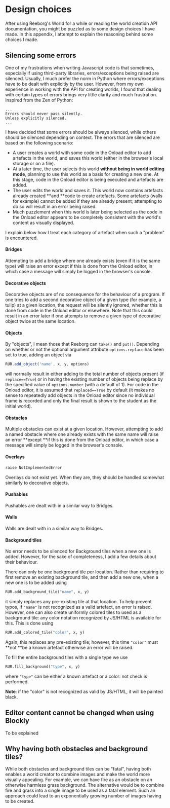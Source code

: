 # Design choices

After using Reeborg's World for a while or reading the world creation API documentation, you might be puzzled as to some design choices I have made. In this appendix, I attempt to explain the reasoning behind some choices I made.

## Silencing some errors

One of my frustrations when writing Javascript code is that sometimes, especially if using third-party libraries, errors/exceptions being raised are silenced. Usually, I much prefer the norm in Python where errors/exceptions have to be dealt with explicitly by the user.  However, from my own experience in working with the API for creating worlds, I found that dealing with certain types of errors brings very little clarity and much frustration.  Inspired from the Zen of Python:

```
...
Errors should never pass silently.
Unless explicitly silenced.
...
```

I have decided that some errors should be always silenced, while others should be silenced depending on context.  The errors that are silenced are based on the following scenario:

* A user creates a world with some code in the Onload editor to add artefacts in the world, and saves this world \(either in the browser's local storage or on a file\).
* At a later time, the user selects this world **without being in world editing mode**, planning to use this world as a basis for creating a new one.  At this stage, code in the Onload editor is being executed and artefacts are added.
* The user edits the world and saves it.  This world now contains artefacts already created **and **code to create artefacts. Some artefacts \(walls for example\) cannot be added if they are already present; attempting to do so will result in an error being raised.
* Much puzzlement when this world is later being selected as the code in the Onload editor appears to be completely consistent with the world's content as visually displayed.

I explain below how I treat each category of artefact when such a "problem" is encountered.



#### Bridges

Attempting to add a bridge where one already exists \(even if it is the same type\) will raise an error except if this is done from the Onload editor, in which case a message will simply be logged in the browser's console.

#### Decorative objects

Decorative objects are of no consequence for the behaviour of a program. If one tries to add a second decorative object of a given type \(for example, a tulip\) at a given location, the request will be silently ignored, whether this is done from code in the Onload editor or elsewhere.  Note that this could result in an error later if one attempts to remove a given type of decorative object twice at the same location.

#### Objects

By "objects", I mean those that Reeborg can `take()` and `put()`. Depending on whether or not the optional argument attribute `options.replace` has been set to true, adding an object via

```js
RUR.add_object('name', x, y, options)
```

will normally result in either adding to the total number of objects present \(if `replace==True`\) or in having the existing number of objects being replace by the specified value of `options.number` \(with a default of 1\).  For code in the Onload editor, it is assumed that `replaced==True` by default \(it makes no sense to repeatedly add objects in the Onload editor since no individual frame is recorded and only the final result is shown to the student as the initial world\).

#### Obstacles

Multiple obstacles can exist at a given location. However, attempting to add a named obstacle where one already exists with the same name will raise an error **except **if this is done from the Onload editor, in which case a message will simply be logged in the browser's console.

#### Overlays

```js
raise NotImplementedError
```

Overlays do not exist yet. When they are, they should be handled somewhat similarly to decorative objects.

#### Pushables

Pushables are dealt with in a similar way to Bridges.

#### Walls

Walls are dealt with in a similar way to Bridges.

#### Background tiles

No error needs to be silenced for Background tiles when a new one is added. However, for the sake of completeness, I add a few details about their behaviour.

There can only be one background tile per location. Rather than requiring to first remove an existing background tile, and then add a new one, when a new one is to be added using

```py
RUR.add_background_tile("name", x, y)
```

it simply replaces any pre-existing tile at that location.  To help prevent typos, if `"name"` is not recognized as a valid artefact, an error is raised.  However, one can also create uniformly colored tiles to used as a background tile: any color notation recognized by JS/HTML is available for this. This is done using

```py
RUR.add_colored_tile("color", x, y)
```

Again, this replaces any pre-existing tile; however, this time `"color"` must **not **be a known artefact otherwise an error will be raised.

To fill the entire background tiles with a single type we use

```py
RUR.fill_background("type", x, y)
```

where `"type"` can be either a known artefact or a color: not check is performed.

**Note**: if the "color" is not recognized as valid by JS/HTML, it will be painted black.

## Editor content cannot be changed when using Blockly

To be explained

## Why having both obstacles and background tiles?

While both obstacles and background tiles can be "fatal", having both enables a world creator to combine images and make the world more visually appealing. For example, we can have fire as an obstacle on an otherwise harmless grass background. The alternative would be to combine fire and grass into a single image to be used as a fatal element. Such an approach could lead to an exponentially growing number of images having to be created.

